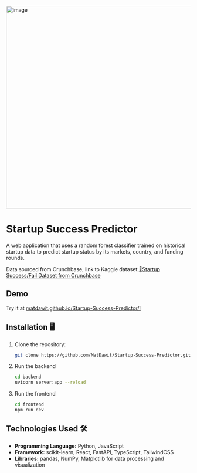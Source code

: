 <img width="1918" height="552" alt="image" src="https://github.com/user-attachments/assets/700bc757-cd8f-4304-8161-a52a272e33d2" />

# Startup Success Predictor
A web application that uses a random forest classifier trained on historical startup data to predict startup status by its markets, country, and funding rounds.

Data sourced from Crunchbase, link to Kaggle dataset:<a href="https://www.kaggle.com/datasets/yanmaksi/big-startup-secsees-fail-dataset-from-crunchbase">🚀Startup Success/Fail Dataset from Crunchbase</a>
## Demo
Try it at <a href="https://matdawit.github.io/Startup-Success-Predictor/">matdawit.github.io/Startup-Success-Predictor/!</a>

## Installation 🖥️
1. Clone the repository:
   ```bash
   git clone https://github.com/MatDawit/Startup-Success-Predictor.github.io.git
   ```
2. Run the backend
   ```bash
   cd backend
   uvicorn server:app --reload
   ```
3. Run the frontend
   ```bash
   cd frontend
   npm run dev
   ```

## Technologies Used 🛠️
- **Programming Language:** Python, JavaScript
- **Framework:** scikit-learn, React, FastAPI, TypeScript, TailwindCSS
- **Libraries:** pandas, NumPy, Matplotlib for data processing and visualization
